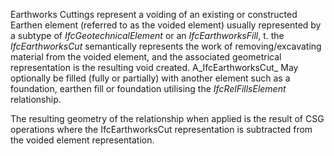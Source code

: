 Earthworks Cuttings represent a voiding of an existing or constructed Earthen element (referred to as the voided element)  usually represented by a subtype of _IfcGeotechnicalElement_ or an _IfcEarthworksFill_, t. the _IfcEarthworksCut_ semantically represents the work of removing/excavating material from the voided element, and the associated geometrical representation is the resulting void created. A_IfcEarthworksCut_ May optionally be filled (fully or partially) with another element such as a foundation, earthen fill or foundation utilising the _IfcRelFillsElement_ relationship.

The resulting geometry of the relationship when applied is the result of CSG operations where the IfcEarthworksCut representation is subtracted from the voided element representation.
